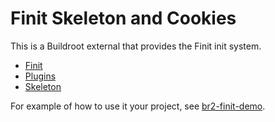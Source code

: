 Finit Skeleton and Cookies
==========================

This is a Buildroot external that provides the Finit init system.

 - [Finit][2]
 - [Plugins][3]
 - [Skeleton][4]

For example of how to use it your project, see [br2-finit-demo][1].

[1]: https://github.com/troglobit/br2-finit-demo
[2]: https://github.com/troglobit/finit/
[3]: https://github.com/troglobit/finit-plugins/
[4]: https://github.com/troglobit/finit-skel
